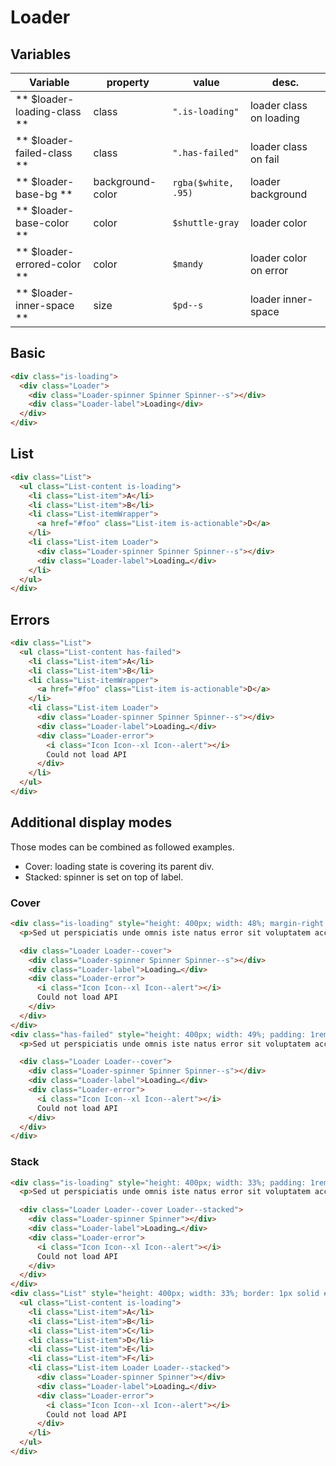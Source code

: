 # Loader

## Variables

| Variable                    | property         | value               | desc.                   |
|-----------------------------|------------------|---------------------|-------------------------|
| ** $loader-loading-class ** | class            | `".is-loading"`     | loader class on loading |
| ** $loader-failed-class **  | class            | `".has-failed"`     | loader class on fail    |
| ** $loader-base-bg **       | background-color | `rgba($white, .95)` | loader background       |
| ** $loader-base-color **    | color            | `$shuttle-gray`     | loader color            |
| ** $loader-errored-color ** | color            | `$mandy`            | loader color on error   |
| ** $loader-inner-space **   | size             | `$pd--s`            | loader inner-space      |



## Basic

```html
<div class="is-loading">
  <div class="Loader">
    <div class="Loader-spinner Spinner Spinner--s"></div>
    <div class="Loader-label">Loading</div>
  </div>
</div>
```

## List

```html
<div class="List">
  <ul class="List-content is-loading">
    <li class="List-item">A</li>
    <li class="List-item">B</li>
    <li class="List-itemWrapper">
      <a href="#foo" class="List-item is-actionable">D</a>
    </li>
    <li class="List-item Loader">
      <div class="Loader-spinner Spinner Spinner--s"></div>
      <div class="Loader-label">Loading…</div>
    </li>
  </ul>
</div>
```

## Errors

```html
<div class="List">
  <ul class="List-content has-failed">
    <li class="List-item">A</li>
    <li class="List-item">B</li>
    <li class="List-itemWrapper">
      <a href="#foo" class="List-item is-actionable">D</a>
    </li>
    <li class="List-item Loader">
      <div class="Loader-spinner Spinner Spinner--s"></div>
      <div class="Loader-label">Loading…</div>
      <div class="Loader-error">
        <i class="Icon Icon--xl Icon--alert"></i>
        Could not load API
      </div>
    </li>
  </ul>
</div>
```


## Additional display modes

Those modes can be combined as followed examples.
* Cover: loading state is covering its parent div.
* Stacked: spinner is set on top of label.


### Cover

```html
<div class="is-loading" style="height: 400px; width: 48%; margin-right: 1rem; padding: 1rem; border: 1px solid #d5d9da; overflow: hidden; display: inline-block;">
  <p>Sed ut perspiciatis unde omnis iste natus error sit voluptatem accusantium doloremque laudantium, totam rem aperiam, eaque ipsa quae ab illo inventore veritatis et quasi architecto beatae vitae dicta sunt explicabo. Nemo enim ipsam voluptatem quia voluptas sit aspernatur aut odit aut fugit, sed quia consequuntur magni dolores eos qui ratione voluptatem sequi nesciunt. Neque porro quisquam est, qui dolorem ipsum quia dolor sit amet, consectetur, adipisci velit, sed quia non numquam eius modi tempora incidunt ut labore et dolore magnam aliquam quaerat voluptatem.</p>

  <div class="Loader Loader--cover">
    <div class="Loader-spinner Spinner Spinner--s"></div>
    <div class="Loader-label">Loading…</div>
    <div class="Loader-error">
      <i class="Icon Icon--xl Icon--alert"></i>
      Could not load API
    </div>
  </div>
</div>
<div class="has-failed" style="height: 400px; width: 49%; padding: 1rem; border: 1px solid #d5d9da; overflow: hidden; display: inline-block;">
  <p>Sed ut perspiciatis unde omnis iste natus error sit voluptatem accusantium doloremque laudantium, totam rem aperiam, eaque ipsa quae ab illo inventore veritatis et quasi architecto beatae vitae dicta sunt explicabo. Nemo enim ipsam voluptatem quia voluptas sit aspernatur aut odit aut fugit, sed quia consequuntur magni dolores eos qui ratione voluptatem sequi nesciunt. Neque porro quisquam est, qui dolorem ipsum quia dolor sit amet, consectetur, adipisci velit, sed quia non numquam eius modi tempora incidunt ut labore et dolore magnam aliquam quaerat voluptatem.</p>

  <div class="Loader Loader--cover">
    <div class="Loader-spinner Spinner Spinner--s"></div>
    <div class="Loader-label">Loading…</div>
    <div class="Loader-error">
      <i class="Icon Icon--xl Icon--alert"></i>
      Could not load API
    </div>
  </div>
</div>
```

### Stack

```html
<div class="is-loading" style="height: 400px; width: 33%; padding: 1rem; border: 1px solid #d5d9da; overflow: hidden; display: inline-block;">
  <p>Sed ut perspiciatis unde omnis iste natus error sit voluptatem accusantium doloremque laudantium, totam rem aperiam, eaque ipsa quae ab illo inventore veritatis et quasi architecto beatae vitae dicta sunt explicabo. Nemo enim ipsam voluptatem quia voluptas sit aspernatur aut odit aut fugit, sed quia consequuntur magni dolores eos qui ratione voluptatem sequi nesciunt. Neque porro quisquam est, qui dolorem ipsum quia dolor sit amet, consectetur, adipisci velit, sed quia non numquam eius modi tempora incidunt ut labore et dolore magnam aliquam quaerat voluptatem. Ut enim ad minima veniam, quis nostrum exercitationem ullam corporis suscipit laboriosam, nisi ut aliquid ex ea commodi consequatur? Quis autem vel eum iure reprehenderit qui in ea voluptate velit esse quam nihil molestiae consequatur, vel illum qui dolorem eum fugiat quo voluptas nulla pariatur?</p>

  <div class="Loader Loader--cover Loader--stacked">
    <div class="Loader-spinner Spinner"></div>
    <div class="Loader-label">Loading…</div>
    <div class="Loader-error">
      <i class="Icon Icon--xl Icon--alert"></i>
      Could not load API
    </div>
  </div>
</div>
<div class="List" style="height: 400px; width: 33%; border: 1px solid #d5d9da; overflow: hidden; display: inline-block;">
  <ul class="List-content is-loading">
    <li class="List-item">A</li>
    <li class="List-item">B</li>
    <li class="List-item">C</li>
    <li class="List-item">D</li>
    <li class="List-item">E</li>
    <li class="List-item">F</li>
    <li class="List-item Loader Loader--stacked">
      <div class="Loader-spinner Spinner"></div>
      <div class="Loader-label">Loading…</div>
      <div class="Loader-error">
        <i class="Icon Icon--xl Icon--alert"></i>
        Could not load API
      </div>
    </li>
  </ul>
</div>
```
